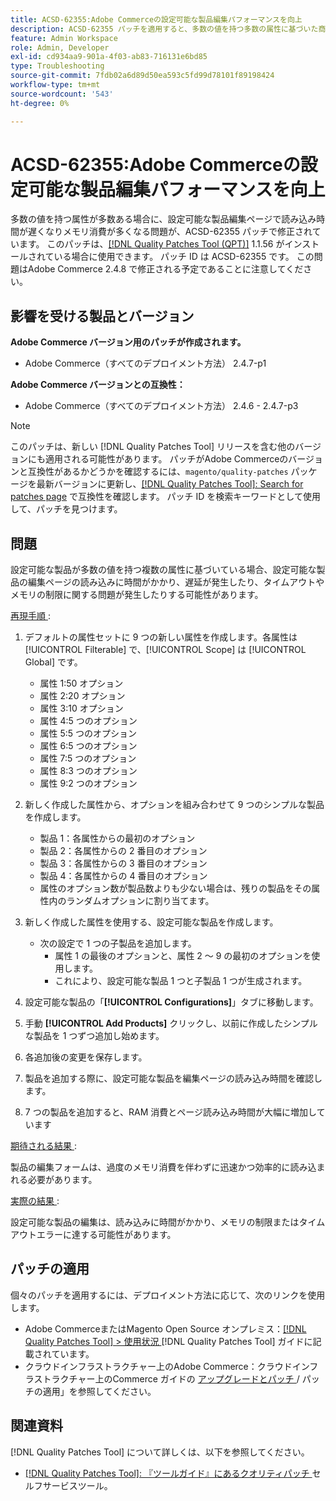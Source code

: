 ```yaml
---
title: ACSD-62355:Adobe Commerceの設定可能な製品編集パフォーマンスを向上
description: ACSD-62355 パッチを適用すると、多数の値を持つ多数の属性に基づいた商品が、設定可能な商品編集ページの読み込みに時間がかかる、Adobe Commerceの問題を修正できます。
feature: Admin Workspace
role: Admin, Developer
exl-id: cd934aa9-901a-4f03-ab83-716131e6bd85
type: Troubleshooting
source-git-commit: 7fdb02a6d89d50ea593c5fd99d78101f89198424
workflow-type: tm+mt
source-wordcount: '543'
ht-degree: 0%

---
```


# ACSD-62355:Adobe Commerceの設定可能な製品編集パフォーマンスを向上

多数の値を持つ属性が多数ある場合に、設定可能な製品編集ページで読み込み時間が遅くなりメモリ消費が多くなる問題が、ACSD-62355 パッチで修正されています。 このパッチは、[[!DNL Quality Patches Tool (QPT)]](/help/tools/quality-patches-tool/quality-patches-tool-to-self-serve-quality-patches.md) 1.1.56 がインストールされている場合に使用できます。 パッチ ID は ACSD-62355 です。 この問題はAdobe Commerce 2.4.8 で修正される予定であることに注意してください。

## 影響を受ける製品とバージョン

**Adobe Commerce バージョン用のパッチが作成されます。**

* Adobe Commerce（すべてのデプロイメント方法） 2.4.7-p1

**Adobe Commerce バージョンとの互換性：**

* Adobe Commerce（すべてのデプロイメント方法） 2.4.6 - 2.4.7-p3

>[!NOTE]
>
>このパッチは、新しい [!DNL Quality Patches Tool] リリースを含む他のバージョンにも適用される可能性があります。 パッチがAdobe Commerceのバージョンと互換性があるかどうかを確認するには、`magento/quality-patches` パッケージを最新バージョンに更新し、[[!DNL Quality Patches Tool]: Search for patches page](https://experienceleague.adobe.com/tools/commerce-quality-patches/index.html) で互換性を確認します。 パッチ ID を検索キーワードとして使用して、パッチを見つけます。

## 問題

設定可能な製品が多数の値を持つ複数の属性に基づいている場合、設定可能な製品の編集ページの読み込みに時間がかかり、遅延が発生したり、タイムアウトやメモリの制限に関する問題が発生したりする可能性があります。

<u> 再現手順 </u>:

1. デフォルトの属性セットに 9 つの新しい属性を作成します。各属性は [!UICONTROL Filterable] で、[!UICONTROL Scope] は [!UICONTROL Global] です。
   * 属性 1:50 オプション
   * 属性 2:20 オプション
   * 属性 3:10 オプション
   * 属性 4:5 つのオプション
   * 属性 5:5 つのオプション
   * 属性 6:5 つのオプション
   * 属性 7:5 つのオプション
   * 属性 8:3 つのオプション
   * 属性 9:2 つのオプション

1. 新しく作成した属性から、オプションを組み合わせて 9 つのシンプルな製品を作成します。
   * 製品 1：各属性からの最初のオプション
   * 製品 2：各属性からの 2 番目のオプション
   * 製品 3：各属性からの 3 番目のオプション
   * 製品 4：各属性からの 4 番目のオプション
   * 属性のオプション数が製品数よりも少ない場合は、残りの製品をその属性内のランダムオプションに割り当てます。

1. 新しく作成した属性を使用する、設定可能な製品を作成します。
   * 次の設定で 1 つの子製品を追加します。
      * 属性 1 の最後のオプションと、属性 2 ～ 9 の最初のオプションを使用します。
      * これにより、設定可能な製品 1 つと子製品 1 つが生成されます。
1. 設定可能な製品の「**[!UICONTROL Configurations]**」タブに移動します。
1. 手動 **[!UICONTROL Add Products]** クリックし、以前に作成したシンプルな製品を 1 つずつ追加し始めます。
1. 各追加後の変更を保存します。
1. 製品を追加する際に、設定可能な製品を編集ページの読み込み時間を確認します。
1. 7 つの製品を追加すると、RAM 消費とページ読み込み時間が大幅に増加しています

<u> 期待される結果 </u>:

製品の編集フォームは、過度のメモリ消費を伴わずに迅速かつ効率的に読み込まれる必要があります。

<u> 実際の結果 </u>:

設定可能な製品の編集は、読み込みに時間がかかり、メモリの制限またはタイムアウトエラーに達する可能性があります。

## パッチの適用

個々のパッチを適用するには、デプロイメント方法に応じて、次のリンクを使用します。

* Adobe CommerceまたはMagento Open Source オンプレミス：[[!DNL Quality Patches Tool] > 使用状況 ](/help/tools/quality-patches-tool/usage.md) [!DNL Quality Patches Tool] ガイドに記載されています。
* クラウドインフラストラクチャー上のAdobe Commerce：クラウドインフラストラクチャー上のCommerce ガイドの [ アップグレードとパッチ ](https://experienceleague.adobe.com/docs/commerce-cloud-service/user-guide/develop/upgrade/apply-patches.html)/ パッチの適用」を参照してください。

## 関連資料

[!DNL Quality Patches Tool] について詳しくは、以下を参照してください。

* [[!DNL Quality Patches Tool]: 『ツールガイド』にあるクオリティパッチ ](/help/tools/quality-patches-tool/quality-patches-tool-to-self-serve-quality-patches.md) セルフサービスツール。
